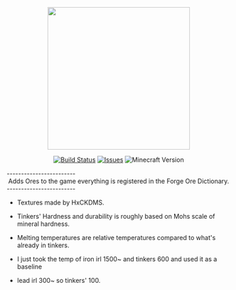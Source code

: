 <p align="center"><img src="http://media-elerium.cursecdn.com/avatars/23/941/635750245750324931.png" width="320" height="320"></p>
<p align="center">
  <a href="http://github.com/HxCKDMS/HxCWorldGen/">
      <img src="http://67.187.15.252:8080/buildStatus/icon?job=HxCWorldGen" alt="Build Status"></a>
  <a href="http://github.com/HxCKDMS/HxCWorldGen/issues">
      <img src="http://img.shields.io/github/issues-raw/HxCKDMS/HxCWorldGen.svg" alt="Issues"></a>
  <a><img src="http://img.shields.io/badge/minecraft-1.7.10-blue.svg" alt="Minecraft Version"></a>
</p>
------------------------
<div align="center"> Adds Ores to the game everything is registered in the Forge Ore Dictionary. </div>
------------------------

* Textures made by HxCKDMS.
* Tinkers' Hardness and durability is roughly based on Mohs scale of mineral hardness.
* Melting temperatures are relative temperatures compared to what's already in tinkers.

* I just took the temp of iron irl 1500~ and tinkers 600 and used it as a baseline
* lead irl 300~ so tinkers' 100.
